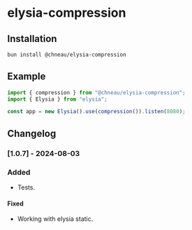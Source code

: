 # elysia-compression

## Installation

```bash
bun install @chneau/elysia-compression
```

## Example

```ts
import { compression } from "@chneau/elysia-compression";
import { Elysia } from "elysia";

const app = new Elysia().use(compression()).listen(8080);
```

## Changelog

### [1.0.7] - 2024-08-03

### Added

- Tests.

#### Fixed

- Working with elysia static.

